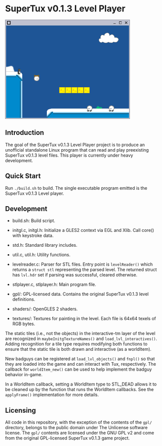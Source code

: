 
# SuperTux v0.1.3 Level Player

<img src="screencaps/stl_player_build_b9e4972.png" height="320">

## Introduction

The goal of the SuperTux v0.1.3 Level Player project is to produce an unofficial standalone Linux program that can read and play preexisting SuperTux v0.1.3 level files. This player is currently under heavy development.

## Quick Start

Run `./build.sh` to build. The single executable program emitted is the SuperTux v0.1.3 Level player.

## Development

- build.sh: Build script.
- initgl.c, initgl.h: Initialize a GLES2 context via EGL and Xlib. Call core() with keystroke data.
- std.h: Standard library includes.
- util.c, util.h: Utility functions.
- levelreader.c: Parser for STL files. Entry point is `levelReader()` which returns a `struct stl` representing the parsed level. The returned struct has `lvl.hdr` set if parsing was successful, cleared otherwise.
- stlplayer.c, stlplayer.h: Main program file.

- gpl/: GPL-licensed data. Contains the original SuperTux v0.1.3 level definitions.
- shaders/: OpenGLES 2 shaders.
- textures/: Textures for painting in the level. Each file is 64x64 texels of RGB bytes.

The static tiles (i.e., not the objects) in the interactive-tm layer of the level are recognized in `maybeInitgTextureNames()` and `load_lvl_interactives()`. Adding recognition for a tile type requires modifying both functions to ensure that the static tile is both drawn and interactive (as a worldItem).

New badguys can be registered at `load_lvl_objects()` and `fnpl()` so that they are loaded into the game and can interact with Tux, respectively. The callback for `worldItem_new()` can be used to help implement the badguy behavior in-game.

In a WorldItem callback, setting a WorldItem type to STL_DEAD allows it to be cleaned up by the function that runs the WorldItem callbacks. See the `applyFrame()` implementation for more details.

## Licensing

All code in this repository, with the exception of the contents of the `gpl/` directory, belongs to the public domain under The Unlicense software license. The `gpl/` contents are licensed under the GNU GPL v2 and come from the original GPL-licensed SuperTux v0.1.3 game project.
